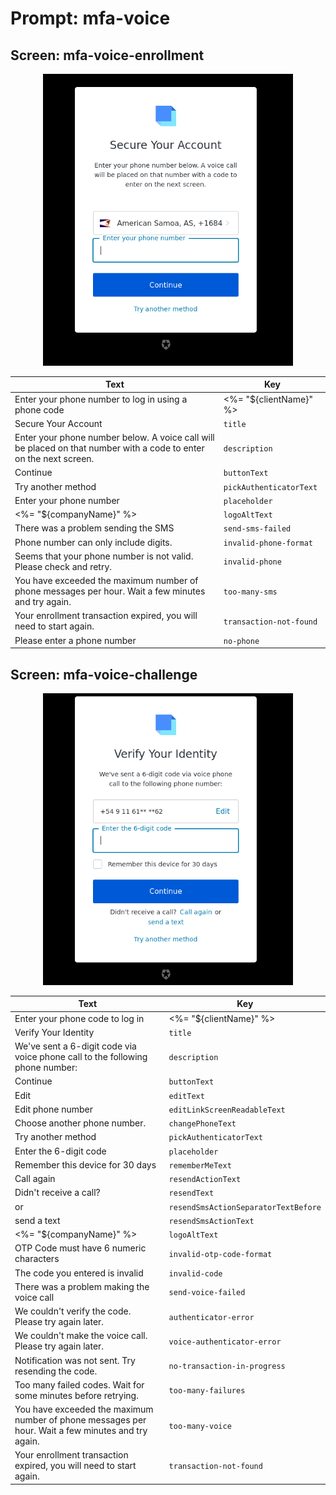 # Prompt: mfa-voice

## Screen: mfa-voice-enrollment

<p style="text-align: center;">
  <img alt="mfa-voice-enrollment reference screenshot" class="ul-prompt-screenshot" data-ul-prompt="mfa-voice-enrollment" src="/media/articles/universal-login/text-customization/mfa-voice-enrollment.png" style="width: 400px;"/>
</p>

|Text|Key|
|----------|----------|
|Enter your phone number to log in using a phone code | <%= "${clientName}" %>|`pageTitle`|
|Secure Your Account|`title`|
|Enter your phone number below. A voice call will be placed on that number with a code to enter on the next screen.|`description`|
|Continue|`buttonText`|
|Try another method|`pickAuthenticatorText`|
|Enter your phone number|`placeholder`|
|<%= "${companyName}" %>|`logoAltText`|
|There was a problem sending the SMS|`send-sms-failed`|
|Phone number can only include digits.|`invalid-phone-format`|
|Seems that your phone number is not valid. Please check and retry.|`invalid-phone`|
|You have exceeded the maximum number of phone messages per hour. Wait a few minutes and try again.|`too-many-sms`|
|Your enrollment transaction expired, you will need to start again.|`transaction-not-found`|
|Please enter a phone number|`no-phone`|

## Screen: mfa-voice-challenge

<p style="text-align: center;">
  <img alt="mfa-voice-challenge reference screenshot" class="ul-prompt-screenshot" data-ul-prompt="mfa-voice-challenge" src="/media/articles/universal-login/text-customization/mfa-voice-challenge.png" style="width: 400px;"/>
</p>

|Text|Key|
|----------|----------|
|Enter your phone code to log in | <%= "${clientName}" %>|`pageTitle`|
|Verify Your Identity|`title`|
|We've sent a 6-digit code via voice phone call to the following phone number:|`description`|
|Continue|`buttonText`|
|Edit|`editText`|
|Edit phone number|`editLinkScreenReadableText`|
|Choose another phone number.|`changePhoneText`|
|Try another method|`pickAuthenticatorText`|
|Enter the 6-digit code|`placeholder`|
|Remember this device for 30 days|`rememberMeText`|
|Call again|`resendActionText`|
|Didn't receive a call?|`resendText`|
|or|`resendSmsActionSeparatorTextBefore`|
|send a text|`resendSmsActionText`|
|<%= "${companyName}" %>|`logoAltText`|
|OTP Code must have 6 numeric characters|`invalid-otp-code-format`|
|The code you entered is invalid|`invalid-code`|
|There was a problem making the voice call|`send-voice-failed`|
|We couldn't verify the code. Please try again later.|`authenticator-error`|
|We couldn't make the voice call. Please try again later.|`voice-authenticator-error`|
|Notification was not sent. Try resending the code.|`no-transaction-in-progress`|
|Too many failed codes. Wait for some minutes before retrying.|`too-many-failures`|
|You have exceeded the maximum number of phone messages per hour. Wait a few minutes and try again.|`too-many-voice`|
|Your enrollment transaction expired, you will need to start again.|`transaction-not-found`|
